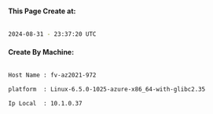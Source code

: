
   
#### This Page Create at:

```bash

2024-08-31 - 23:37:20 UTC

```

#### Create By Machine:

```bash

Host Name : fv-az2021-972

platform  : Linux-6.5.0-1025-azure-x86_64-with-glibc2.35

Ip Local  : 10.1.0.37

```

